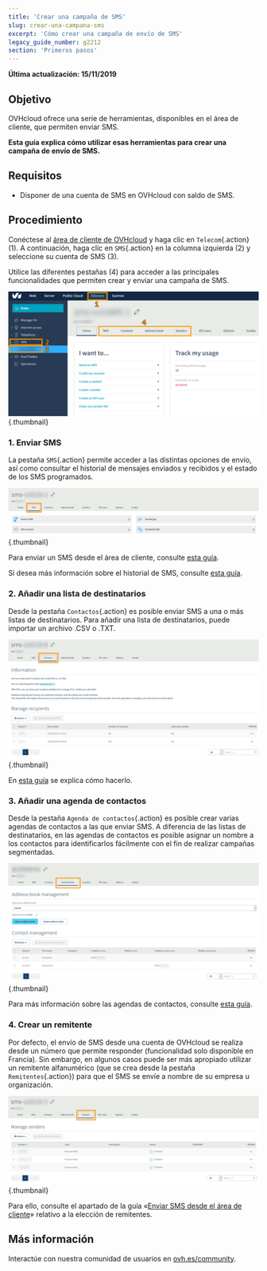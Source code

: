 ```yaml
---
title: 'Crear una campaña de SMS'
slug: crear-una-campana-sms
excerpt: 'Cómo crear una campaña de envío de SMS'
legacy_guide_number: g2212
section: 'Primeros pasos'
---
```


**Última actualización: 15/11/2019**

## Objetivo

OVHcloud ofrece una serie de herramientas, disponibles en el área de cliente, que permiten enviar SMS.

**Esta guía explica cómo utilizar esas herramientas para crear una campaña de envío de SMS.**

## Requisitos

- Disponer de una cuenta de SMS en OVHcloud con saldo de SMS.

## Procedimiento

Conéctese al [área de cliente de OVHcloud](https://www.ovhtelecom.fr/manager/) y haga clic en `Telecom`{.action} (1). A continuación, haga clic en `SMS`{.action} en la columna izquierda (2) y seleccione su cuenta de SMS (3).

Utilice las diferentes pestañas (4) para acceder a las principales funcionalidades que permiten crear y enviar una campaña de SMS.

![Área de cliente](images/firstsms01.png){.thumbnail}

### 1. Enviar SMS

La pestaña `SMS`{.action} permite acceder a las distintas opciones de envío, así como consultar el historial de mensajes enviados y recibidos y el estado de los SMS programados.

![SMS](images/firstsms02.png){.thumbnail}

Para enviar un SMS desde el área de cliente, consulte [esta guía](https://docs.ovh.com/es/sms/enviar-sms-desde-el-area-de-cliente/).

Si desea más información sobre el historial de SMS, consulte [esta guía](https://docs.ovh.com/es/sms/gestionar-el-historial-de-envios/).

### 2. Añadir una lista de destinatarios

Desde la pestaña `Contactos`{.action} es posible enviar SMS a una o más listas de destinatarios. Para añadir una lista de destinatarios, puede importar un archivo .CSV o .TXT.

![Añadir una lista de destinatarios](images/firstsms03.png){.thumbnail}

En [esta guía](https://docs.ovh.com/es/sms/lista-de-destinatarios-sms) se explica cómo hacerlo.

### 3. Añadir una agenda de contactos

Desde la pestaña `Agenda de contactos`{.action} es posible crear varias agendas de contactos a las que enviar SMS. A diferencia de las listas de destinatarios, en las agendas de contactos es posible asignar un nombre a los contactos para identificarlos fácilmente con el fin de realizar campañas segmentadas.

![Agenda de contactos](images/firstsms04.png){.thumbnail}

Para más información sobre las agendas de contactos, consulte [esta guía](https://docs.ovh.com/es/sms/agenda-de-contactos-de-sms/).

### 4. Crear un remitente

Por defecto, el envío de SMS desde una cuenta de OVHcloud se realiza desde un número que permite responder (funcionalidad solo disponible en Francia). Sin embargo, en algunos casos puede ser más apropiado utilizar un remitente alfanumérico (que se crea desde la pestaña `Remitentes`{.action}) para que el SMS se envíe a nombre de su empresa u organización.

![Remitentes](images/firstsms05.png){.thumbnail}

Para ello, consulte el apartado de la guía «[Enviar SMS desde el área de cliente](https://docs.ovh.com/es/sms/enviar-sms-desde-el-area-de-cliente/#3-elegir-el-remitente-del-sms)» relativo a la elección de remitentes.

## Más información

Interactúe con nuestra comunidad de usuarios en [ovh.es/community](https://www.ovh.es/community/).
